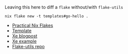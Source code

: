 Leaving this here to diff a `flake` without/with `flake-utils`

`nix flake new -t templates#go-hello .`

- [Practical Nix Flakes](https://serokell.io/blog/practical-nix-flakes)
- [Template](https://github.com/NixOS/templates/blob/master/go-hello/flake.nix)
- [Xe blogpost](https://xeiaso.net/blog/nix-flakes-1-2022-02-21)
- [Xe example](https://tulpa.dev/Xe/mara/src/branch/main/flake.nix)
- [Flake-utils repo](https://github.com/numtide/flake-utils)
